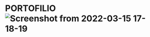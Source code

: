 # PORTOFILIO![Screenshot from 2022-03-15 17-18-19](https://user-images.githubusercontent.com/96244525/158423615-7f76f424-a6b2-4428-bffc-3e8146801c00.png)
